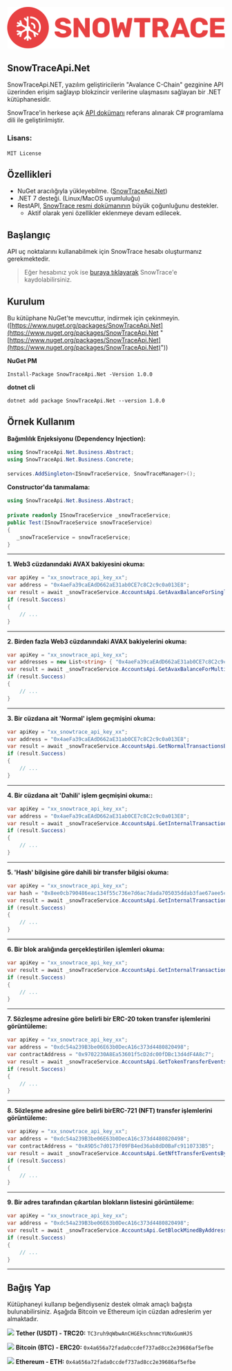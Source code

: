 ![SnowTraceApi.Net](https://github.com/emin-karadag/SnowTraceApi.Net/blob/main/SnowTraceApi.Net/SnowTrace-Vertical-Logo.svg)

## SnowTraceApi.Net
SnowTraceApi.NET, yazılım geliştiricilerin "Avalance C-Chain" gezginine API üzerinden erişim sağlayıp blokzincir verilerine ulaşmasını sağlayan bir .NET kütüphanesidir. 


SnowTrace'in herkese açık [API dokümanı](https://docs.snowtrace.io/) referans alınarak C# programlama dili ile geliştirilmiştir.

### Lisans: 
    MIT License

## Özellikleri
- NuGet aracılığıyla yükleyebilme. ([SnowTraceApi.Net](https://www.nuget.org/packages/SnowTraceApi.Net))
- .NET 7 desteği. (Linux/MacOS uyumluluğu)
- RestAPI, [SnowTrace resmi dokümanının](https://docs.snowtrace.io/) büyük çoğunluğunu destekler.
	- Aktif olarak yeni özellikler eklenmeye devam edilecek.

## Başlangıç
API uç noktalarını kullanabilmek için SnowTrace hesabı oluşturmanız gerekmektedir. 
> Eğer hesabınız yok ise [buraya tıklayarak](https://snowtrace.io/register) SnowTrace'e kaydolabilirsiniz.

## Kurulum
Bu kütüphane NuGet'te mevcuttur, indirmek için çekinmeyin. ([https://www.nuget.org/packages/SnowTraceApi.Net](https://www.nuget.org/packages/SnowTraceApi.Net "[https://www.nuget.org/packages/SnowTraceApi.Net](https://www.nuget.org/packages/SnowTraceApi.Net)"))

**NuGet PM**
```
Install-Package SnowTraceApi.Net -Version 1.0.0
```

**dotnet cli**
```
dotnet add package SnowTraceApi.Net --version 1.0.0
```
<!--
## Yol Haritası
Önümüzdeki süreçte `BinanceTR` kütüphanesine yeni özelliklerin eklenmesi ve genişletilmesi için çalışmalar yapılacaktır. Aşağıdaki tabloda üzerinde çalıştığımız yeni özellikleri görebilirsiniz.

| Özellik                 |    Durum     |  
|------------------------|:--------------:|
| OCO (Order-Cancel-Order) Desteği            |      ✔         |
| Hesap Ticaret Listesi (Account trade list)    |                |
| Para Çekme Talebi (Withdraw)                    |                |
| Para Çekme Geçmişi (Withdraw History)    |                |
| Para Yatırma Geçmişi (Deposit History)      |                |
| Para Yatırma Adresi (Deposit Address)       |                | |

!-->
## Örnek Kullanım

**Bağımlılık Enjeksiyonu (Dependency Injection):**
```csharp
using SnowTraceApi.Net.Business.Abstract;
using SnowTraceApi.Net.Business.Concrete;

services.AddSingleton<ISnowTraceService, SnowTraceManager>();
```

**Constructor'da tanımalama:**
```csharp
using SnowTraceApi.Net.Business.Abstract;

private readonly ISnowTraceService _snowTraceService;
public Test(ISnowTraceService snowTraceService)
{
   _snowTraceService = snowTraceService;
}
```

------------


**1. Web3 cüzdanındaki AVAX bakiyesini okuma:**
```csharp
var apiKey = "xx_snowtrace_api_key_xx";
var address = "0x4aeFa39caEAdD662aE31ab0CE7c8C2c9c0a013E8";
var result = await _snowTraceService.AccountsApi.GetAvaxBalanceForSingleAddressAsync(apiKey, address, ct: stoppingToken);
if (result.Success)
{
    // ...
}
```

------------

**2. Birden fazla Web3 cüzdanındaki AVAX bakiyelerini okuma:**
```csharp
var apiKey = "xx_snowtrace_api_key_xx";
var addresses = new List<string> { "0x4aeFa39caEAdD662aE31ab0CE7c8C2c9c0a013E8", "0xefdc8FC1145ea88e3f5698eE7b7b432F083B4246" };
var result = await _snowTraceService.AccountsApi.GetAvaxBalanceForMultipleAddressesAsync(apiKey, addresses, ct: stoppingToken);
if (result.Success)
{
    // ...
}
```

------------

**3. Bir cüzdana ait 'Normal' işlem geçmişini okuma:**
```csharp
var apiKey = "xx_snowtrace_api_key_xx";
var address = "0x4aeFa39caEAdD662aE31ab0CE7c8C2c9c0a013E8";
var result = await _snowTraceService.AccountsApi.GetNormalTransactionsByAddressAsync(apiKey, address, ct: stoppingToken);
if (result.Success)
{
    // ...
}
```

------------

**4. Bir cüzdana ait 'Dahili' işlem geçmişini okuma::**
```csharp
var apiKey = "xx_snowtrace_api_key_xx";
var address = "0x4aeFa39caEAdD662aE31ab0CE7c8C2c9c0a013E8";
var result = await _snowTraceService.AccountsApi.GetInternalTransactionsByAddressAsync(apiKey, address, ct: stoppingToken);
if (result.Success)
{
    // ...
}
```

------------

**5. 'Hash' bilgisine göre dahili bir transfer bilgisi okuma:**
```csharp
var apiKey = "xx_snowtrace_api_key_xx";
var hash = "0x8ee0cb790486eac134f55c736e7d6ac7dada705035ddab3fae67aee5ce1ec6bf";
var result = await _snowTraceService.AccountsApi.GetInternalTransactionsByHashAsync(apiKey, hash, ct: stoppingToken);
if (result.Success)
{
    // ...
}
```

------------

**6. Bir blok aralığında gerçekleştirilen işlemleri okuma:**
```csharp
var apiKey = "xx_snowtrace_api_key_xx";
var result = await _snowTraceService.AccountsApi.GetInternalTransactionsByBlockRangeAsync(apiKey, startBlock: 10, endBlock: 100, sort: "desc", ct: stoppingToken);
if (result.Success)
{
    // ...
}
```

------------

**7. Sözleşme adresine göre belirli bir ERC-20 token transfer işlemlerini görüntüleme:**
```csharp
var apiKey = "xx_snowtrace_api_key_xx";
var address = "0xdc54a239B3be06E63b0DecA16c373d4480820498";
var contractAddress = "0x9702230A8Ea53601f5cD2dc00fDBc13d4dF4A8c7";
var result = await _snowTraceService.AccountsApi.GetTokenTransferEventsByAddressAsync(apiKey, address, contractAddress, ct: stoppingToken);
if (result.Success)
{
    // ...
}
```

------------

**8.  Sözleşme adresine göre belirli birERC-721 (NFT) transfer işlemlerini görüntüleme:**
```csharp
var apiKey = "xx_snowtrace_api_key_xx";
var address = "0xdc54a239B3be06E63b0DecA16c373d4480820498";
var contractAddress = "0xA9D5c7d0173f09FB4ed36ab8dD0BaFc9110733B5";
var result = await _snowTraceService.AccountsApi.GetNftTransferEventsByAddressAsync(apiKey, address, contractAddress, ct: stoppingToken);
if (result.Success)
{
    // ...
}
```

------------

**9.  Bir adres tarafından çıkartılan blokların listesini görüntüleme:**
```csharp
var apiKey = "xx_snowtrace_api_key_xx";
var address = "0xdc54a239B3be06E63b0DecA16c373d4480820498";
var result = await _snowTraceService.AccountsApi.GetBlockMinedByAddressAsync(apiKey, address, ct: stoppingToken);
if (result.Success)
{
    // ...
}
```

------------



## Bağış Yap
Kütüphaneyi kullanıp beğendiyseniz destek olmak amaçlı bağışta bulunabilirsiniz. Aşağıda Bitcoin ve Ethereum için cüzdan adreslerim yer almaktadır.

<img src="https://cdn.worldvectorlogo.com/logos/tether-1.svg" width="24px"> **Tether (USDT) - TRC20:** `TC3ruh9qWbwAnCHGEkschnmcYUNxGumHJS`

<img src="https://cdn.worldvectorlogo.com/logos/bitcoin.svg" width="24px"> **Bitcoin (BTC) - ERC20:** `0x4a656a72fada0ccdef737ad8cc2e39686af5efbe`

<img src="https://cdn.worldvectorlogo.com/logos/ethereum-1.svg" width="18px"> **Ethereum - ETH:** `0x4a656a72fada0ccdef737ad8cc2e39686af5efbe`
